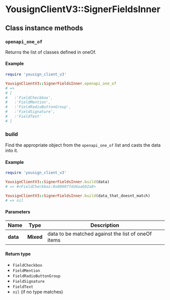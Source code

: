 # YousignClientV3::SignerFieldsInner

## Class instance methods

### `openapi_one_of`

Returns the list of classes defined in oneOf.

#### Example

```ruby
require 'yousign_client_v3'

YousignClientV3::SignerFieldsInner.openapi_one_of
# =>
# [
#   :'FieldCheckbox',
#   :'FieldMention',
#   :'FieldRadioButtonGroup',
#   :'FieldSignature',
#   :'FieldText'
# ]
```

### build

Find the appropriate object from the `openapi_one_of` list and casts the data into it.

#### Example

```ruby
require 'yousign_client_v3'

YousignClientV3::SignerFieldsInner.build(data)
# => #<FieldCheckbox:0x00007fdd4aab02a0>

YousignClientV3::SignerFieldsInner.build(data_that_doesnt_match)
# => nil
```

#### Parameters

| Name | Type | Description |
| ---- | ---- | ----------- |
| **data** | **Mixed** | data to be matched against the list of oneOf items |

#### Return type

- `FieldCheckbox`
- `FieldMention`
- `FieldRadioButtonGroup`
- `FieldSignature`
- `FieldText`
- `nil` (if no type matches)

